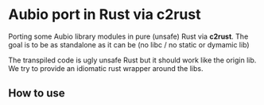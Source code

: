 # Aubio port in Rust via c2rust

Porting some Aubio library modules in pure (unsafe) Rust via __c2rust__.
The goal is to be as standalone as it can be (no libc / no static or dymamic lib)

The transpiled code is ugly unsafe Rust but it should work like the origin lib.
We try to provide an idiomatic rust wrapper around the libs.

## How to use

